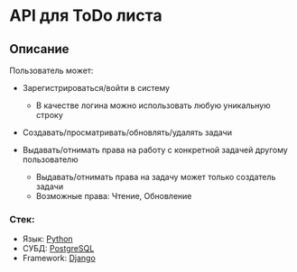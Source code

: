 # API для ToDo листа

## Описание

Пользователь может:
- Зарегистрироваться/войти в систему

  - В качестве логина можно использовать любую уникальную строку

- Создавать/просматривать/обновлять/удалять задачи

- Выдавать/отнимать права на работу с конкретной задачей другому пользователю
  - Выдавать/отнимать права на задачу может только создатель задачи
  - Возможные права: Чтение, Обновление

### Стек:
- Язык: [Python](https://www.python.org/)
- СУБД: [PostgreSQL](https://www.postgresql.org)
- Framework: [Django](https://www.djangoproject.com/) 

